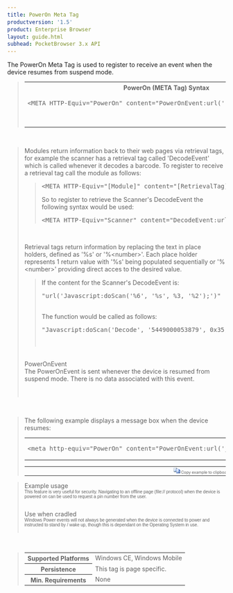 ```yaml
---
title: PowerOn Meta Tag
productversion: '1.5'
product: Enterprise Browser
layout: guide.html
subhead: PocketBrowser 3.x API
---
```


The PowerOn Meta Tag is used to register to receive an event when the device resumes from suspend mode.

<div id="SyntaxSpan" style="display:block">
<blockquote>
<table class="clsSyntax" cellspacing="1" cellpadding="3" width="95%">
<tr>
<th class="clsSyntaxHeadings">PowerOn (META Tag) Syntax
</th>
</tr>
<tr>
<td class="clsSyntaxCells">
<pre class="clsSyntaxCells">&lt;META HTTP-Equiv="PowerOn" content="PowerOnEvent:url('[jsFunction | url]')"&gt;</p>
</td>
</tr>
</table>
</blockquote><br></div>
<div id="ReturnsSpan" style="display:block">
<blockquote>
<p>
Modules return information back to their web pages via retrieval tags, for example the scanner has a retrieval tag called 'DecodeEvent' which is called whenever it decodes a barcode.  To register to receive a retrieval tag call the module as follows:
<blockquote>
<pre class="clsSyntaxCells">&lt;META HTTP-Equiv="[Module]" content="[RetrievalTag]:url('[URI]')"&gt;</pre>
So to register to retrieve the Scanner's DecodeEvent the following syntax would be used:
<pre class="clsSyntaxCells">&lt;META HTTP-Equiv="Scanner" content="DecodeEvent:url('Javascript:doScan('%6', '%s', %3, '%2');')"&gt;</pre>
</blockquote><BR><P>
Retrieval tags return information by replacing the text in place holders, defined as '%s' or '%&lt;number&gt;'.  Each place holder represents 1 return value with '%s' being populated sequentially or '%&lt;number&gt;' providing direct acces to the desired value.
</P>
<blockquote>
<p>
		If the content for the Scanner's DecodeEvent is:<BR><pre class="clsSyntaxCells">"url('Javascript:doScan('%6', '%s', %3, '%2');')"</pre><BR>
		The function would be called as follows:<BR><pre class="clsSyntaxCells">"Javascript:doScan('Decode', '5449000053879', 0x35, 'SCN:EAN13');"</pre><BR></p>
</blockquote>
</p><br><DIV class="clsRef">PowerOnEvent</DIV>
<DIV>The PowerOnEvent is sent whenever the device is resumed from suspend mode.  There is no data associated with this event.</DIV><br><br></blockquote><br></div>
<div id="ExamplesSpan" style="display:block">
<blockquote>
<p>The following example displays a message box when the device resumes:</p>
<table class="clsSyntax" cellspacing="1" cellpadding="3" width="95%">
<tr>
<td>
<pre class="clsSyntaxCells">
&lt;meta http-equiv="PowerOn" content="PowerOnEvent:url('javascript:alert('Powered Up');')"&gt;
</pre>
</td>
</tr>
</table>
<table cellspacing="1" cellpadding="3" width="95%">
<col width="85%">
<col width="15%">
<tr align="right">
<td></td>
<td valign="bottom" style="border-bottom-style: none;font-weight:normal;font-size:xx-small;"><nobr><img id="imgCopyDefaults" alt="Copy example to clipboard" onmouseover="this.style.cursor='hand'" src="../Resources/CopyDefaults.gif" onclick="CopyTemplate('ID0EFB');">
			Copy example to clipboard
		</nobr></td>
</tr>
</table>
<div id="Examples" style="display:none"><textarea id="ID0EFB">&lt;!-- 
The following example displays a message box when the device resumes:
--&gt;

&lt;meta http-equiv="PowerOn" content="PowerOnEvent:url('javascript:alert('Powered Up');')"&gt;
</textarea></div>
</blockquote>
</div>
<div id="RemarksSpan" style="display:block">
<blockquote>
<DIV class="clsRef">Example usage</DIV>
<DIV style="font-family:verdana,arial,helvetica;font-size:x-small;">This feature is very useful for security.  Navigating to an offline page (file:// protocol) when the device is powered on can be used to request a pin number from the user.</DIV>
<pre style="font-family:courier;font-size:small;"></pre>
<DIV class="clsRef">Use when cradled</DIV>
<DIV style="font-family:verdana,arial,helvetica;font-size:x-small;">Windows Power events will not always be generated when the device is connected to power and instructed to stand by / wake up, though this is dependant on the Operating System in use.</DIV>
<pre style="font-family:courier;font-size:small;"></pre>
</blockquote><br></div>
<div id="InfoSpan" style="display:block">
<blockquote>
<table>
<tr>
<th>Supported Platforms</th>
<td>Windows CE, Windows Mobile</td>
</tr>
<tr>
<th>Persistence</th>
<td>This tag is page specific.</td>
</tr>
<tr>
<th>Min. Requirements</th>
<td>None</td>
</tr>
</table>
</blockquote><br></div>
<div id="DefaultParamsSpan" style="display:none">
<pre><textarea id="DefaultParameters"></textarea></pre>
</div>

